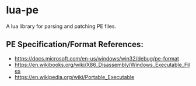 # lua-pe
A lua library for parsing and patching PE files.

## PE Specification/Format References:
- https://docs.microsoft.com/en-us/windows/win32/debug/pe-format
- https://en.wikibooks.org/wiki/X86_Disassembly/Windows_Executable_Files
- https://en.wikipedia.org/wiki/Portable_Executable